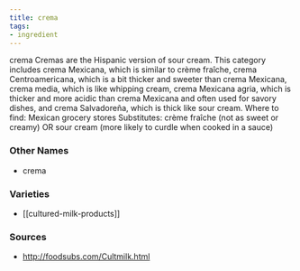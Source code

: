 ```yaml
---
title: crema
tags:
- ingredient
---
```

crema Cremas are the Hispanic version of sour cream. This category includes crema Mexicana, which is similar to crème fraîche, crema Centroamericana, which is a bit thicker and sweeter than crema Mexicana, crema media, which is like whipping cream, crema Mexicana agria, which is thicker and more acidic than crema Mexicana and often used for savory dishes, and crema Salvadoreña, which is thick like sour cream. Where to find: Mexican grocery stores Substitutes: crème fraîche (not as sweet or creamy) OR sour cream (more likely to curdle when cooked in a sauce)

### Other Names

* crema

### Varieties

* [[cultured-milk-products]]

### Sources
* http://foodsubs.com/Cultmilk.html
